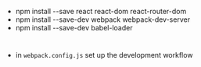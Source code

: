 * npm install --save react react-dom react-router-dom
* npm install --save-dev webpack webpack-dev-server
* npm install --save-dev babel-loader
#
* in `webpack.config.js` set up the development workflow